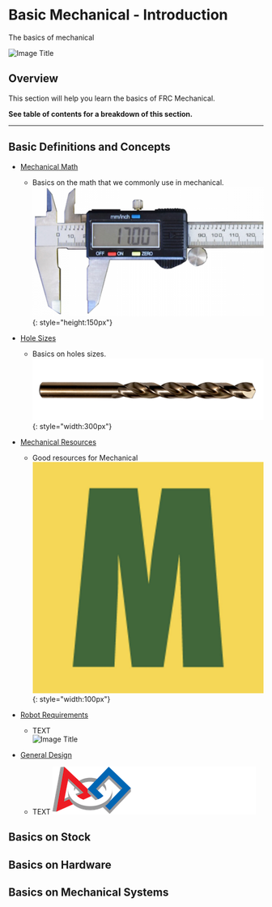 <!-- This page was contributed by:  -->
# Basic Mechanical - Introduction

The basics of mechanical

<!-- Add a page image to make it pretty! -->
![Image Title](imageURL)

## Overview

This section will help you learn the basics of FRC Mechanical.

**See table of contents for a breakdown of this section.**

***

## Basic Definitions and Concepts

- [Mechanical Math](../Core%20Concepts/Mechanical_Math.md)
    - Basics on the math that we commonly use in mechanical.
![calps](../assets/images/stock/calipers.png){: style="height:150px"}

- [Hole Sizes](../Core%20Concepts/Hole_Sizes.md)  
    - Basics on holes sizes.  
![bit](../assets/images/stock/drill_bit.png){: style="width:300px"}

- [Mechanical Resources](../Core%20Concepts/Resources.md)  
    - Good resources for Mechanical  
![McMaster Logo](../assets/images/Basic%20Mechanical%20Intro/mcmaster.png){: style="width:100px"}

- [Robot Requirements](../Core%20Concepts/Robot%20Requirements.md)  
    - TEXT  
![Image Title](imageURL)

- [General Design](../Core%20Concepts/Robot%20Design%20Overview.md)
    - TEXT
![Image Title](../assets/images/logos/first.png)

## Basics on Stock

## Basics on Hardware

## Basics on Mechanical Systems
